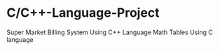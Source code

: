 # C/C++-Language-Project
Super Market Billing System Using C++ Language
Math Tables Using C language
